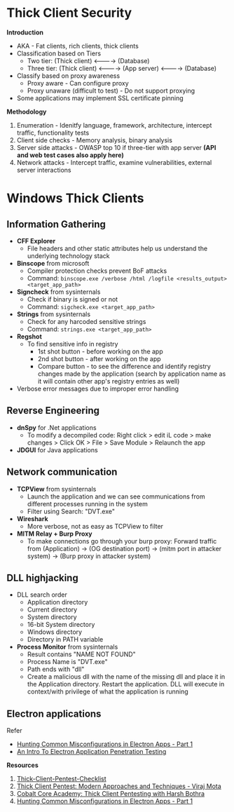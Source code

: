 # Thick Client Security

**Introduction**
- AKA - Fat clients, rich clients, thick clients
- Classification based on Tiers
  - Two tier: (Thick client) <----> (Database)
  - Three tier: (Thick client) <----> (App server) <----> (Database)
- Classify based on proxy awareness
  - Proxy aware - Can configure proxy
  - Proxy unaware (difficult to test) - Do not support proxying
- Some applications may implement SSL certificate pinning

**Methodology**
1. Enumeration - Idenitfy language, framework, architecture, intercept traffic, functionality tests
2. Client side checks - Memory analysis, binary analysis
3. Server side attacks - OWASP top 10 if three-tier with app server **(API and web test cases also apply here)**
4. Network attacks - Intercept traffic, examine vulnerabilities, external server interactions

# Windows Thick Clients

## Information Gathering
- **CFF Explorer**
  - File headers and other static attributes help us understand the underlying technology stack
- **Binscope** from microsoft
  - Compiler protection checks prevent BoF attacks
  - Command: `binscope.exe /verbose /html /logfile <results_output> <target_app_path>`
- **Signcheck** from sysinternals
  - Check if binary is signed or not
  - Command: `sigcheck.exe <target_app_path>`
- **Strings** from sysinternals
  - Check for any harcoded sensitive strings
  - Command: `strings.exe <target_app_path>`
- **Regshot**
  - To find sensitive info in registry
    - 1st shot button - before working on the app
    - 2nd shot button - after working on the app
    - Compare button - to see the difference and identify registry changes made by the application (search by application name as it will contain other app's registry entries as well)
- Verbose error messages due to improper error handling

## Reverse Engineering
- **dnSpy** for .Net applications
  - To modify a decompiled code: Right click > edit iL code > make changes > Click OK > File > Save Module > Relaunch the app
- **JDGUI** for Java applications

## Network communication
- **TCPView** from sysinternals
  - Launch the application and we can see communications from different processes running in the system
  - Filter using Search: "DVT.exe"
- **Wireshark**
  - More verbose, not as easy as TCPView to filter
- **MITM Relay + Burp Proxy**
  - To make connections go through your burp proxy: Forward traffic from (Application) -> (OG destination port) -> (mitm port in attacker system) -> (Burp proxy in attacker system)

## DLL highjacking
- DLL search order
  - Application directory
  - Current directory
  - System directory
  - 16-bit System directory
  - Windows directory
  - Directory in PATH variable
- **Process Monitor** from sysinternals
  - Result contains "NAME NOT FOUND"
  - Process Name is "DVT.exe"
  - Path ends with "dll"
  - Create a malicious dll with the name of the missing dll and place it in the Application directory. Restart the application. DLL will execute in context/with privilege of what the application is running

## Electron applications
Refer 
- [Hunting Common Misconfigurations in Electron Apps - Part 1](https://www.cobalt.io/blog/common-misconfigurations-electron-apps-part-1)
- [An Intro To Electron Application Penetration Testing](https://payatu.com/blog/an-intro-to-electron/)

**Resources**
1. [Thick-Client-Pentest-Checklist](https://github.com/Hari-prasaanth/Thick-Client-Pentest-Checklist)
2. [Thick Client Pentest: Modern Approaches and Techniques - Viraj Mota](https://www.youtube.com/watch?v=BBA72uLgcMg)
3. [Cobalt Core Academy: Thick Client Pentesting with Harsh Bothra](https://www.youtube.com/watch?v=q5PuvOlWrCQ)
4. [Hunting Common Misconfigurations in Electron Apps - Part 1](https://www.cobalt.io/blog/common-misconfigurations-electron-apps-part-1)
